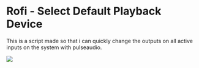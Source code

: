 # Rofi - Select Default Playback Device

This is a script made so that i can quickly change the outputs on all active inputs on the system with pulseaudio.

![](https://loot.datapor.no/c3427363-1274-4387-aa29-00ffff88cdf1.jpg)
